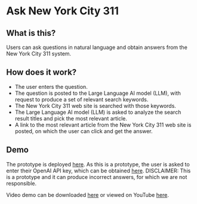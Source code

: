 # Ask New York City 311

## What is this?

Users can ask questions in natural language and obtain answers from the New York City 311 system.

## How does it work?

- The user enters the question.
- The question is posted to the Large Language AI model (LLM), with request to produce a set of relevant search keywords.
- The New York City 311 web site is searched with those keywords.
- The Large Language AI model (LLM) is asked to analyze the search result titles and pick the most relevant article.
- A link to the most relevant article from the New York City 311 web site is posted, on which the user can click and get the answer.

## Demo

The prototype is deployed [here](https://near.org/nearjordan.near/widget/ask). As this is a prototype, the user is asked to enter their OpenAI API key, which can be obtained [here](https://platform.openai.com/account/api-keys). 
DISCLAIMER: This is a prototype and it can produce incorrect answers, for which we are not responsible.

Video demo can be downloaded [here](./askNYC311.mov) or viewed on YouTube [here](https://youtu.be/ZD0AwvebVio).